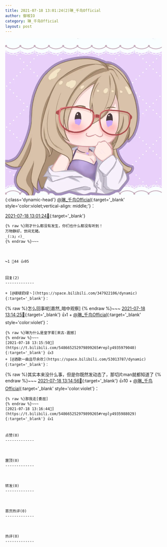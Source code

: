 ```yaml
---
title: 2021-07-18 13:01:24(2)琳_千鸟Official
author: 御坂IO
category: 琳_千鸟Official
layout: post
---
```


![img](/images/c0a88f85ebd0d056f37b114e0748e69556c8b488.jpg){:class='dynamic-head'}
[@琳_千鸟Official](https://space.bilibili.com/1620923329/dynamic){:target='_blank' style='color:violet;vertical-align: middle;'}：

[2021-07-18 13:01:24🔗](https://t.bilibili.com/548665252979899265){:target='_blank'}

~~~
{% raw %}刚才什么都没有发生，你们也什么都没有听到！
万物静好，世间无猪。
_(:з」∠)_
{% endraw %}~~~



↪️1 💬44 👍95


回复(2)
-------------

+ [@啵啵奶绿丶](https://space.bilibili.com/347922106/dynamic){:target='_blank'}：
~~~
{% raw %}怎么回事呢[嘉然_暗中观察]
{% endraw %}~~~
[2021-07-18 13:14:25🔗](https://t.bilibili.com/548665252979899265#reply4935972723){:target='_blank'} 👍1
    + [@琳_千鸟Official](https://space.bilibili.com/1620923329/dynamic){:target='_blank' style='color:violet'}：
~~~
{% raw %}琳为什么是皇字辈[来古-震撼]
{% endraw %}~~~
[2021-07-18 13:15:50🔗](https://t.bilibili.com/548665252979899265#reply4935979040){:target='_blank'} 👍3
+ [@酒歌一曲且尽余欢](https://space.bilibili.com/53013787/dynamic){:target='_blank'}：
~~~
{% raw %}其实本来没什么事，但是你既然发动态了，那切片man就都知道了
{% endraw %}~~~
[2021-07-18 13:14:56🔗](https://t.bilibili.com/548665252979899265#reply4935977133){:target='_blank'} 👍10
    + [@琳_千鸟Official](https://space.bilibili.com/1620923329/dynamic){:target='_blank' style='color:violet'}：
~~~
{% raw %}那我走[委屈]
{% endraw %}~~~
[2021-07-18 13:16:44🔗](https://t.bilibili.com/548665252979899265#reply4935988029){:target='_blank'} 👍1


点赞(0)
-------------



置顶(0)
-------------



转发(0)
-------------



首页热评(0)
-------------



热评(0)
-------------



